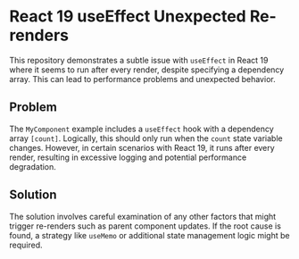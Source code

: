 # React 19 useEffect Unexpected Re-renders

This repository demonstrates a subtle issue with `useEffect` in React 19 where it seems to run after every render, despite specifying a dependency array.  This can lead to performance problems and unexpected behavior.

## Problem

The `MyComponent` example includes a `useEffect` hook with a dependency array `[count]`. Logically, this should only run when the `count` state variable changes.  However, in certain scenarios with React 19, it runs after every render, resulting in excessive logging and potential performance degradation. 

## Solution

The solution involves careful examination of any other factors that might trigger re-renders such as parent component updates.  If the root cause is found, a strategy like `useMemo` or additional state management logic might be required.